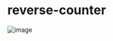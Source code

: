 # reverse-counter
![image](https://github.com/Debarjitmohanty/reverse-counter/assets/91021174/31a7c0f4-22ff-4e28-ad8e-ab9d1c83b1e1)
